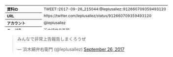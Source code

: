 <table style="font-size: 9pt; width: 610px; margin-bottom: 20px; height: 80px;">
<tbody>
    <tr>
        <th align=left>資料ID</th>
        <td align=left>TWEET::2017-09-26_215044:@leplusallez::912660709359493120</td>
    </tr>
    <tr>
        <th align=left>URL</th>
        <td align=left>https://twitter.com/leplusallez/status/912660709359493120</td>
    </tr>
    <tr>
        <th align=left>アカウント</th>
        <td align=left>@leplusallez</td>
    </tr>
    <tr>
        <th align=left>ユーザ名</th>
        <td align=left>浜木綿弁右衛門</td>
    </tr>
    <tr>
        <th align=left>ツイートの記録日時</th>
        <td align=left>created_at 2022-08-24_1348</td>
    </tr>
</tbody>
</table>
<blockquote class="twitter-tweet" data-width="450"  data-lang="ja"><p lang="ja" dir="ltr">みんなで非常上告報告しまくろうぜ</p>&mdash; 浜木綿弁右衛門 (@leplusallez) <a href="https://twitter.com/leplusallez/status/912660709359493120?ref_src=twsrc%5Etfw">September 26, 2017</a></blockquote>
<script async src="https://platform.twitter.com/widgets.js" charset="utf-8"></script>



